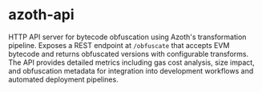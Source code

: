 # azoth-api

HTTP API server for bytecode obfuscation using Azoth's transformation pipeline. Exposes a REST endpoint at `/obfuscate` that accepts EVM bytecode and returns obfuscated versions with configurable transforms. The API provides detailed metrics including gas cost analysis, size impact, and obfuscation metadata for integration into development workflows and automated deployment pipelines.